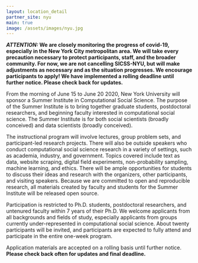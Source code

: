 ```yaml
---
layout: location_detail
partner_site: nyu
main: true
image: /assets/images/nyu.jpg
---
```


**_ATTENTION:_  We are closely monitoring the progress of covid-19, especially in the New York City metropolitan area. We will take every precaution necessary to protect participants, staff, and the broader community. For now, we are not cancelling SICSS-NYU, but will make adjustments as necessary and as the situation progresses. We encourage participants to apply! We have implemented a rolling deadline until further notice. Please check back for updates.**


From the morning of June 15 to June 20 2020, New York University will sponsor a Summer Institute in Computational Social Science. The purpose of the Summer Institute is to bring together graduate students, postdoctoral researchers, and beginning faculty interested in computational social science. The Summer Institute is for both social scientists (broadly conceived) and data scientists (broadly conceived). 

The instructional program will involve lectures, group problem sets, and participant-led research projects. There will also be outside speakers who conduct computational social science research in a variety of settings, such as academia, industry, and government. Topics covered include text as data, website scraping, digital field experiments, non-probability sampling, machine learning, and ethics. There will be ample opportunities for students to discuss their ideas and research with the organizers, other participants, and visiting speakers. Because we are committed to open and reproducible research, all materials created by faculty and students for the Summer Institute will be released open source.

Participation is restricted to Ph.D. students, postdoctoral researchers, and untenured faculty within 7 years of their Ph.D. We welcome applicants from all backgrounds and fields of study, especially applicants from groups currently under-represented in computational social science. About twenty participants will be invited, and participants are expected to fully attend and participate in the entire one-week program.

Application materials are accepted on a rolling basis until further notice. **Please check back often for updates and final deadline.**
